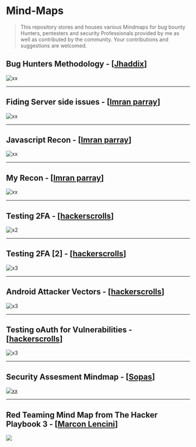 # Mind-Maps

> This repository stores and houses various Mindmaps for bug bounty Hunters, pentesters and security Professionals provided by me as well as contributed by the community. Your contributions and suggestions are welcomed.

## Bug Hunters Methodology - [[Jhaddix](https://twitter.com/jhaddix)]
![xx](https://github.com/imran-parray/Mind-Maps/blob/master/Bug%20Hunters%20Methodology%20v4/MindMap.png)

---

## Fiding Server side issues - [[Imran parray](https://twitter.com/imranparray101)]
![xx](https://github.com/imran-parray/Mind-Maps/blob/master/Finding%20Server%20Side%20Issues%20-%20imran%20parray/Finding%20Server%20Side%20Issues.jpg)

---


## Javascript Recon - [[Imran parray](https://twitter.com/imranparray101)]
![xx](https://github.com/imran-parray/Mind-Maps/blob/master/Js%20Recon%20-%20Imran%20Parray/Javascript-file-methodology.png)

---


## My Recon - [[Imran parray](https://twitter.com/imranparray101)]
![xx](https://github.com/imran-parray/Mind-Maps/blob/master/Recon%20-%20Imran%20parray/My-recon.png)

---

## Testing 2FA - [[hackerscrolls](https://twitter.com/hackerscrolls)]
![x2](https://github.com/imran-parray/Mind-Maps/blob/master/Testing%202FA-hackerscrolls/Testing%202FA.jpeg)


---

## Testing 2FA [2] - [[hackerscrolls](https://twitter.com/hackerscrolls)]
![x3](https://github.com/imran-parray/Mind-Maps/blob/master/Testing%202FA%20(2)%20-%20hackerscroll/Testing%202FA.jpeg)



---

## Android Attacker Vectors - [[hackerscrolls](https://twitter.com/hackerscrolls)]
![x3](https://github.com/imran-parray/Mind-Maps/blob/master/Android%20Attacker%20Vector%20-%20hackerscroll/Android%20Attacker%20Vector.png)


---

## Testing oAuth for Vulnerabilities - [[hackerscrolls](https://twitter.com/hackerscrolls)]
![x3](https://github.com/imran-parray/Mind-Maps/blob/master/Testing%20OAuth%20-%20hackerscroll/Testing%20oAuth.jpeg)


--- 

## Security Assesment Mindmap - [[Sopas](https://twitter.com/dsopas)]
[![xx](https://github.com/imran-parray/Mind-Maps/blob/master/Security%20Assesment%20-%20SOPAS/thumbnail.png)](https://github.com/imran-parray/Mind-Maps/blob/master/Security%20Assesment%20-%20SOPAS/assessment-mindset.png)

---

## Red Teaming Mind Map from The Hacker Playbook 3 - [[Marcon Lencini](https://twitter.com/lancinimarco)]
![](https://github.com/imran-parray/Mind-Maps/blob/master/Red%20Teaming%20Mind%20Map%20from%20The%20Hacker%20Playbook%203/blog_hackerplaybook_mindmap.png)
